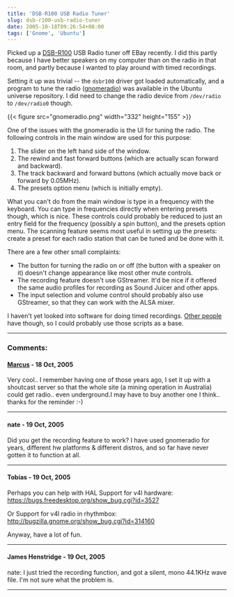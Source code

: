 ```yaml
---
title: 'DSB-R100 USB Radio Tuner'
slug: dsb-r100-usb-radio-tuner
date: 2005-10-18T09:26:54+08:00
tags: ['Gnome', 'Ubuntu']
---
```


Picked up a
[DSB-R100](http://www.dlink.com.au/tech/faq/usb/dsbr100-faq.htm) USB
Radio tuner off EBay recently. I did this partly because I have better
speakers on my computer than on the radio in that room, and partly
because I wanted to play around with timed recordings.

Setting it up was trivial \-- the `dsbr100` driver got loaded
automatically, and a program to tune the radio
([gnomeradio](http://www.wh-hms.uni-ulm.de/~mfcn/gnomeradio/)) was
available in the Ubuntu universe repository. I did need to change the
radio device from `/dev/radio` to `/dev/radio0` though.

{{< figure src="gnomeradio.png" width="332" height="155" >}}

One of the issues with the gnomeradio is the UI for tuning the radio.
The following controls in the main window are used for this purpose:

1.  The slider on the left hand side of the window.
2.  The rewind and fast forward buttons (which are actually scan forward
    and backward).
3.  The track backward and forward buttons (which actually move back or
    forward by 0.05MHz).
4.  The presets option menu (which is initially empty).

What you can\'t do from the main window is type in a frequency with the
keyboard. You can type in frequencies directly when entering presets
though, which is nice. These controls could probably be reduced to just
an entry field for the frequency (possibly a spin button), and the
presets option menu. The scanning feature seems most useful in setting
up the presets: create a preset for each radio station that can be tuned
and be done with it.

There are a few other small complaints:

-   The button for turning the radio on or off (the button with a
    speaker on it) doesn\'t change appearance like most other mute
    controls.
-   The recording feature doesn\'t use GStreamer. It\'d be nice if it
    offered the same audio profiles for recording as Sound Juicer and
    other apps.
-   The input selection and volume control should probably also use
    GStreamer, so that they can work with the ALSA mixer.

I haven\'t yet looked into software for doing timed recordings. [Other
people](http://burd.info/gary/2003/07/time-shifting-fm-radio.html) have
though, so I could probably use those scripts as a base.

---
### Comments:
#### [Marcus](http://www.modmeup.net) - <time datetime="2005-10-18 18:39:15">18 Oct, 2005</time>

Very cool.. I remember having one of those years ago, I set it up with a
shoutcast server so that the whole site (a mining operation in
Australia) could get radio.. even underground.I may have to buy another
one I think.. thanks for the reminder :-)

---
#### nate - <time datetime="2005-10-19 00:55:09">19 Oct, 2005</time>

Did you get the recording feature to work? I have used gnomeradio for
years, different hw platforms & different distros, and so far have never
gotten it to function at all.

---
#### Tobias - <time datetime="2005-10-19 05:17:41">19 Oct, 2005</time>

Perhaps you can help with HAL Support for v4l hardware:\
<https://bugs.freedesktop.org/show_bug.cgi?id=3527>

Or Support for v4l radio in rhythmbox:\
<http://bugzilla.gnome.org/show_bug.cgi?id=314160>

Anyway, have a lot of fun.

---
#### James Henstridge - <time datetime="2005-10-19 11:00:38">19 Oct, 2005</time>

nate: I just tried the recording function, and got a silent, mono
44.1KHz wave file. I\'m not sure what the problem is.

---
